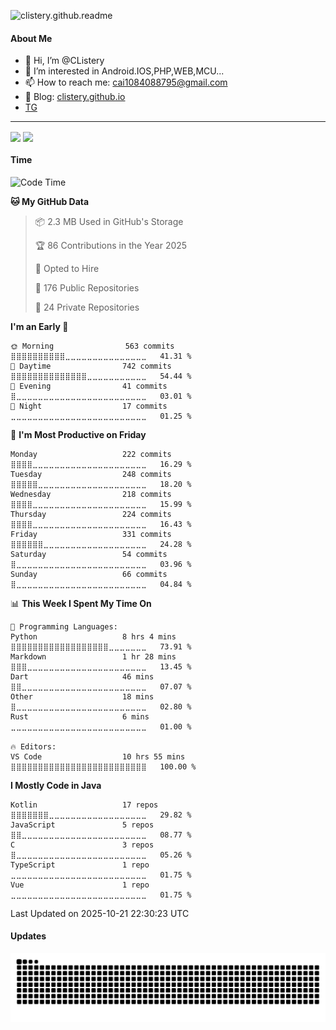 <!---
CListery/CListery is a ✨ special ✨ repository because its `README.md` (this file) appears on your GitHub profile.
You can click the Preview link to take a look at your changes.
--->

<!-- ![clistery.github.readme](https://count.getloli.com/get/@clistery.github.readme?theme=rule34) -->

![clistery.github.readme](https://count.getloli.com/get/@clistery.github.readme?theme=rule34)

#### About Me

- 👋 Hi, I’m @CListery
- 👀 I’m interested in Android.IOS,PHP,WEB,MCU...
- 📫 How to reach me: <cai1084088795@gmail.com>
- 📖 Blog: [clistery.github.io](https://clistery.github.io/)
- [TG](https://t.me/clistery)

---

<div>
  <picture>
    <source
      srcset="https://github-readme-stats-nine-mu-70.vercel.app/api?username=CListery&count_private=true&theme=synthwave&show_icons=true&border_radius=1&hide_border=true&exclude_repo=clistery.github.io"
      media="(prefers-color-scheme: dark)"
    />
    <source
      srcset="https://github-readme-stats-nine-mu-70.vercel.app/api?username=CListery&count_private=true&show_icons=true&border_radius=1&hide_border=true&exclude_repo=clistery.github.io"
      media="(prefers-color-scheme: light), (prefers-color-scheme: no-preference)"
    />
    <img height=170 align="center" src="https://github-readme-stats-nine-mu-70.vercel.app/api?username=CListery&count_private=true&theme=synthwave&show_icons=true&border_radius=1&hide_border=true&exclude_repo=clistery.github.io" />
  </picture>
  <picture>
    <source
      srcset="https://github-readme-stats-nine-mu-70.vercel.app/api/top-langs/?username=CListery&theme=synthwave&langs_count=10&layout=compact&border_radius=1&hide_border=true&exclude_repo=clistery.github.io&hide_title=true&card_width=310"
      media="(prefers-color-scheme: dark)"
    />
    <source
      srcset="https://github-readme-stats-nine-mu-70.vercel.app/api/top-langs/?username=CListery&langs_count=10&layout=compact&border_radius=1&hide_border=true&exclude_repo=clistery.github.io&hide_title=true&card_width=310"
      media="(prefers-color-scheme: light), (prefers-color-scheme: no-preference)"
    />
    <img height=170 align="center" src="https://github-readme-stats-nine-mu-70.vercel.app/api/top-langs/?username=CListery&theme=synthwave&langs_count=10&layout=compact&border_radius=1&hide_border=true&exclude_repo=clistery.github.io&hide_title=true&card_width=310" />
  </picture>
</div>

#### Time

<!--START_SECTION:waka_time-->
![Code Time](http://img.shields.io/badge/Code%20Time-25%20hrs%2027%20mins-blue)

**🐱 My GitHub Data** 

> 📦 2.3 MB Used in GitHub's Storage 
 > 
> 🏆 86 Contributions in the Year 2025
 > 
> 💼 Opted to Hire
 > 
> 📜 176 Public Repositories 
 > 
> 🔑 24 Private Repositories 
 > 
**I'm an Early 🐤** 

```text
🌞 Morning                563 commits         ⣿⣿⣿⣿⣿⣿⣿⣿⣿⣿⣀⣀⣀⣀⣀⣀⣀⣀⣀⣀⣀⣀⣀⣀⣀   41.31 % 
🌆 Daytime                742 commits         ⣿⣿⣿⣿⣿⣿⣿⣿⣿⣿⣿⣿⣿⣿⣀⣀⣀⣀⣀⣀⣀⣀⣀⣀⣀   54.44 % 
🌃 Evening                41 commits          ⣿⣀⣀⣀⣀⣀⣀⣀⣀⣀⣀⣀⣀⣀⣀⣀⣀⣀⣀⣀⣀⣀⣀⣀⣀   03.01 % 
🌙 Night                  17 commits          ⣀⣀⣀⣀⣀⣀⣀⣀⣀⣀⣀⣀⣀⣀⣀⣀⣀⣀⣀⣀⣀⣀⣀⣀⣀   01.25 % 
```
📅 **I'm Most Productive on Friday** 

```text
Monday                   222 commits         ⣿⣿⣿⣿⣀⣀⣀⣀⣀⣀⣀⣀⣀⣀⣀⣀⣀⣀⣀⣀⣀⣀⣀⣀⣀   16.29 % 
Tuesday                  248 commits         ⣿⣿⣿⣿⣿⣀⣀⣀⣀⣀⣀⣀⣀⣀⣀⣀⣀⣀⣀⣀⣀⣀⣀⣀⣀   18.20 % 
Wednesday                218 commits         ⣿⣿⣿⣿⣀⣀⣀⣀⣀⣀⣀⣀⣀⣀⣀⣀⣀⣀⣀⣀⣀⣀⣀⣀⣀   15.99 % 
Thursday                 224 commits         ⣿⣿⣿⣿⣀⣀⣀⣀⣀⣀⣀⣀⣀⣀⣀⣀⣀⣀⣀⣀⣀⣀⣀⣀⣀   16.43 % 
Friday                   331 commits         ⣿⣿⣿⣿⣿⣿⣀⣀⣀⣀⣀⣀⣀⣀⣀⣀⣀⣀⣀⣀⣀⣀⣀⣀⣀   24.28 % 
Saturday                 54 commits          ⣿⣀⣀⣀⣀⣀⣀⣀⣀⣀⣀⣀⣀⣀⣀⣀⣀⣀⣀⣀⣀⣀⣀⣀⣀   03.96 % 
Sunday                   66 commits          ⣿⣀⣀⣀⣀⣀⣀⣀⣀⣀⣀⣀⣀⣀⣀⣀⣀⣀⣀⣀⣀⣀⣀⣀⣀   04.84 % 
```


📊 **This Week I Spent My Time On** 

```text
💬 Programming Languages: 
Python                   8 hrs 4 mins        ⣿⣿⣿⣿⣿⣿⣿⣿⣿⣿⣿⣿⣿⣿⣿⣿⣿⣿⣀⣀⣀⣀⣀⣀⣀   73.91 % 
Markdown                 1 hr 28 mins        ⣿⣿⣿⣀⣀⣀⣀⣀⣀⣀⣀⣀⣀⣀⣀⣀⣀⣀⣀⣀⣀⣀⣀⣀⣀   13.45 % 
Dart                     46 mins             ⣿⣿⣀⣀⣀⣀⣀⣀⣀⣀⣀⣀⣀⣀⣀⣀⣀⣀⣀⣀⣀⣀⣀⣀⣀   07.07 % 
Other                    18 mins             ⣿⣀⣀⣀⣀⣀⣀⣀⣀⣀⣀⣀⣀⣀⣀⣀⣀⣀⣀⣀⣀⣀⣀⣀⣀   02.80 % 
Rust                     6 mins              ⣀⣀⣀⣀⣀⣀⣀⣀⣀⣀⣀⣀⣀⣀⣀⣀⣀⣀⣀⣀⣀⣀⣀⣀⣀   01.00 % 

🔥 Editors: 
VS Code                  10 hrs 55 mins      ⣿⣿⣿⣿⣿⣿⣿⣿⣿⣿⣿⣿⣿⣿⣿⣿⣿⣿⣿⣿⣿⣿⣿⣿⣿   100.00 % 
```

**I Mostly Code in Java** 

```text
Kotlin                   17 repos            ⣿⣿⣿⣿⣿⣿⣿⣀⣀⣀⣀⣀⣀⣀⣀⣀⣀⣀⣀⣀⣀⣀⣀⣀⣀   29.82 % 
JavaScript               5 repos             ⣿⣿⣀⣀⣀⣀⣀⣀⣀⣀⣀⣀⣀⣀⣀⣀⣀⣀⣀⣀⣀⣀⣀⣀⣀   08.77 % 
C                        3 repos             ⣿⣀⣀⣀⣀⣀⣀⣀⣀⣀⣀⣀⣀⣀⣀⣀⣀⣀⣀⣀⣀⣀⣀⣀⣀   05.26 % 
TypeScript               1 repo              ⣀⣀⣀⣀⣀⣀⣀⣀⣀⣀⣀⣀⣀⣀⣀⣀⣀⣀⣀⣀⣀⣀⣀⣀⣀   01.75 % 
Vue                      1 repo              ⣀⣀⣀⣀⣀⣀⣀⣀⣀⣀⣀⣀⣀⣀⣀⣀⣀⣀⣀⣀⣀⣀⣀⣀⣀   01.75 % 
```




 Last Updated on 2025-10-21 22:30:23 UTC
<!--END_SECTION:waka_time-->

#### Updates

<picture>
  <source media="(prefers-color-scheme: dark)" srcset="https://raw.githubusercontent.com/CListery/CListery/snake-gen/github-snake-dark.svg" />
  <source media="(prefers-color-scheme: light)" srcset="https://raw.githubusercontent.com/CListery/CListery/snake-gen/github-snake.svg" />
  <img alt="github contribution grid snake animation" src="https://raw.githubusercontent.com/CListery/CListery/snake-gen/github-snake-dark.svg" />
</picture>
